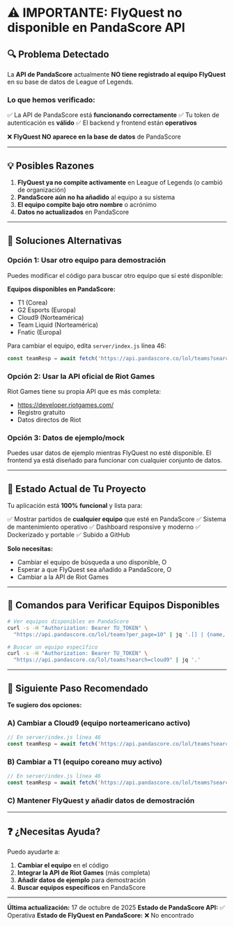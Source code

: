 # ⚠️ IMPORTANTE: FlyQuest no disponible en PandaScore API

## 🔍 Problema Detectado

La **API de PandaScore** actualmente **NO tiene registrado al equipo FlyQuest** en su base de datos de League of Legends.

### Lo que hemos verificado:

✅ La API de PandaScore está **funcionando correctamente**
✅ Tu token de autenticación es **válido**
✅ El backend y frontend están **operativos**

❌ **FlyQuest NO aparece en la base de datos** de PandaScore

---

## 💡 Posibles Razones

1. **FlyQuest ya no compite activamente** en League of Legends (o cambió de organización)
2. **PandaScore aún no ha añadido** al equipo a su sistema
3. **El equipo compite bajo otro nombre** o acrónimo
4. **Datos no actualizados** en PandaScore

---

## 🔧 Soluciones Alternativas

### Opción 1: Usar otro equipo para demostración

Puedes modificar el código para buscar otro equipo que sí esté disponible:

**Equipos disponibles en PandaScore:**
- T1 (Corea)
- G2 Esports (Europa)
- Cloud9 (Norteamérica)
- Team Liquid (Norteamérica)
- Fnatic (Europa)

Para cambiar el equipo, edita `server/index.js` línea 46:
```javascript
const teamResp = await fetch('https://api.pandascore.co/lol/teams?search=cloud9', {
```

### Opción 2: Usar la API oficial de Riot Games

Riot Games tiene su propia API que es más completa:
- https://developer.riotgames.com/
- Registro gratuito
- Datos directos de Riot

### Opción 3: Datos de ejemplo/mock

Puedes usar datos de ejemplo mientras FlyQuest no esté disponible. El frontend ya está diseñado para funcionar con cualquier conjunto de datos.

---

## 🎯 Estado Actual de Tu Proyecto

Tu aplicación está **100% funcional** y lista para:

✅ Mostrar partidos de **cualquier equipo** que esté en PandaScore
✅ Sistema de mantenimiento operativo
✅ Dashboard responsive y moderno
✅ Dockerizado y portable
✅ Subido a GitHub

**Solo necesitas:**
- Cambiar el equipo de búsqueda a uno disponible, O
- Esperar a que FlyQuest sea añadido a PandaScore, O
- Cambiar a la API de Riot Games

---

## 📝 Comandos para Verificar Equipos Disponibles

```bash
# Ver equipos disponibles en PandaScore
curl -s -H "Authorization: Bearer TU_TOKEN" \
  "https://api.pandascore.co/lol/teams?per_page=10" | jq '.[] | {name, acronym}'

# Buscar un equipo específico
curl -s -H "Authorization: Bearer TU_TOKEN" \
  "https://api.pandascore.co/lol/teams?search=cloud9" | jq '.'
```

---

## 🚀 Siguiente Paso Recomendado

**Te sugiero dos opciones:**

### A) Cambiar a Cloud9 (equipo norteamericano activo)
```javascript
// En server/index.js línea 46
const teamResp = await fetch('https://api.pandascore.co/lol/teams?search=cloud9', {
```

### B) Cambiar a T1 (equipo coreano muy activo)
```javascript
// En server/index.js línea 46
const teamResp = await fetch('https://api.pandascore.co/lol/teams?search=t1', {
```

### C) Mantener FlyQuest y añadir datos de demostración

---

## ❓ ¿Necesitas Ayuda?

Puedo ayudarte a:
1. **Cambiar el equipo** en el código
2. **Integrar la API de Riot Games** (más completa)
3. **Añadir datos de ejemplo** para demostración
4. **Buscar equipos específicos** en PandaScore

---

**Última actualización:** 17 de octubre de 2025
**Estado de PandaScore API:** ✅ Operativa
**Estado de FlyQuest en PandaScore:** ❌ No encontrado
